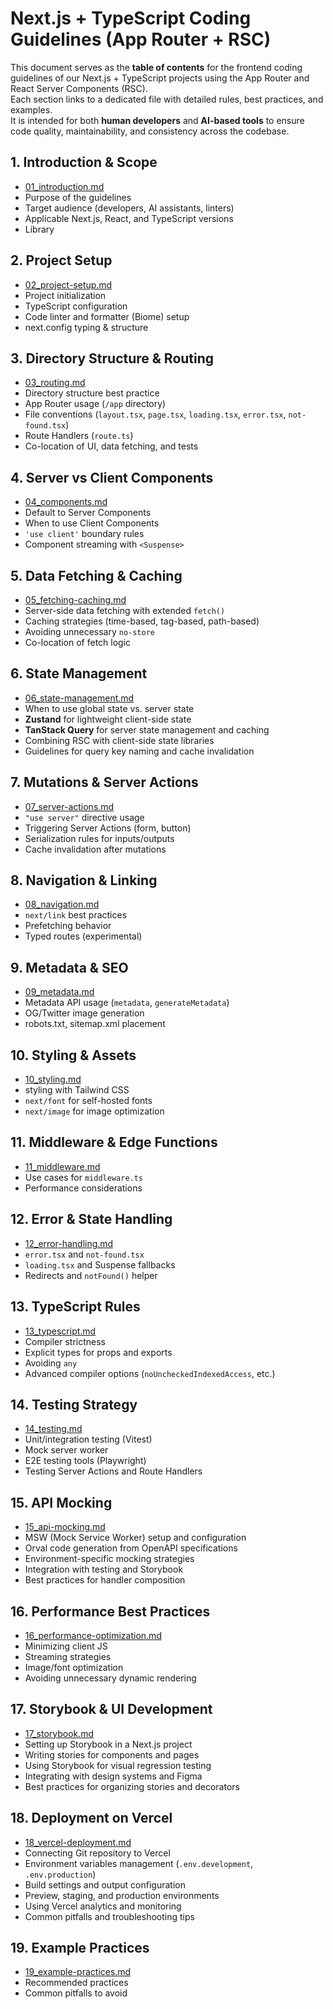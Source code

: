 # Next.js + TypeScript Coding Guidelines (App Router + RSC)

This document serves as the **table of contents** for the frontend coding guidelines of our Next.js + TypeScript projects using the App Router and React Server Components (RSC).  
Each section links to a dedicated file with detailed rules, best practices, and examples.  
It is intended for both **human developers** and **AI-based tools** to ensure code quality, maintainability, and consistency across the codebase.

## 1. Introduction & Scope
- [01_introduction.md](./01_introduction.md)
- Purpose of the guidelines  
- Target audience (developers, AI assistants, linters)  
- Applicable Next.js, React, and TypeScript versions  
- Library

## 2. Project Setup
- [02_project-setup.md](./02_project-setup.md)
- Project initialization  
- TypeScript configuration  
- Code linter and formatter (Biome) setup 
- next.config typing & structure  

## 3. Directory Structure & Routing
- [03_routing.md](./03_routing.md)
- Directory structure best practice
- App Router usage (`/app` directory)  
- File conventions (`layout.tsx`, `page.tsx`, `loading.tsx`, `error.tsx`, `not-found.tsx`)  
- Route Handlers (`route.ts`)  
- Co-location of UI, data fetching, and tests  

## 4. Server vs Client Components
- [04_components.md](./04_components.md)
- Default to Server Components  
- When to use Client Components  
- `'use client'` boundary rules  
- Component streaming with `<Suspense>`  

## 5. Data Fetching & Caching
- [05_fetching-caching.md](./05_fetching-caching.md)
- Server-side data fetching with extended `fetch()`  
- Caching strategies (time-based, tag-based, path-based)  
- Avoiding unnecessary `no-store`  
- Co-location of fetch logic  

## 6. State Management
- [06_state-management.md](./06_state-management.md)
- When to use global state vs. server state  
- **Zustand** for lightweight client-side state  
- **TanStack Query** for server state management and caching  
- Combining RSC with client-side state libraries  
- Guidelines for query key naming and cache invalidation  

## 7. Mutations & Server Actions
- [07_server-actions.md](./07_server-actions.md)
- `"use server"` directive usage  
- Triggering Server Actions (form, button)  
- Serialization rules for inputs/outputs  
- Cache invalidation after mutations  

## 8. Navigation & Linking
- [08_navigation.md](./08_navigation.md)
- `next/link` best practices  
- Prefetching behavior  
- Typed routes (experimental)  

## 9. Metadata & SEO
- [09_metadata.md](./09_metadata.md)
- Metadata API usage (`metadata`, `generateMetadata`)  
- OG/Twitter image generation  
- robots.txt, sitemap.xml placement  

## 10. Styling & Assets
- [10_styling.md](./10_styling.md)
- styling with Tailwind CSS
- `next/font` for self-hosted fonts  
- `next/image` for image optimization  

## 11. Middleware & Edge Functions
- [11_middleware.md](./11_middleware.md)
- Use cases for `middleware.ts`  
- Performance considerations  

## 12. Error & State Handling
- [12_error-handling.md](./12_error-handling.md)
- `error.tsx` and `not-found.tsx`  
- `loading.tsx` and Suspense fallbacks  
- Redirects and `notFound()` helper  

## 13. TypeScript Rules
- [13_typescript.md](./13_typescript.md)
- Compiler strictness  
- Explicit types for props and exports  
- Avoiding `any`  
- Advanced compiler options (`noUncheckedIndexedAccess`, etc.)  

## 14. Testing Strategy
- [14_testing.md](./14_testing.md)
- Unit/integration testing (Vitest)  
- Mock server worker
- E2E testing tools (Playwright)  
- Testing Server Actions and Route Handlers  

## 15. API Mocking
- [15_api-mocking.md](./15_api-mocking.md)
- MSW (Mock Service Worker) setup and configuration
- Orval code generation from OpenAPI specifications
- Environment-specific mocking strategies
- Integration with testing and Storybook
- Best practices for handler composition

## 16. Performance Best Practices
- [16_performance-optimization.md](./16_performance-optimization.md)
- Minimizing client JS  
- Streaming strategies  
- Image/font optimization  
- Avoiding unnecessary dynamic rendering  

## 17. Storybook & UI Development
- [17_storybook.md](./17_storybook.md)
- Setting up Storybook in a Next.js project  
- Writing stories for components and pages  
- Using Storybook for visual regression testing  
- Integrating with design systems and Figma  
- Best practices for organizing stories and decorators  

## 18. Deployment on Vercel
- [18_vercel-deployment.md](./18_vercel-deployment.md)
- Connecting Git repository to Vercel  
- Environment variables management (`.env.development`, `.env.production`)  
- Build settings and output configuration  
- Preview, staging, and production environments  
- Using Vercel analytics and monitoring  
- Common pitfalls and troubleshooting tips  

## 19. Example Practices
- [19_example-practices.md](./19_example-practices.md)
- Recommended practices  
- Common pitfalls to avoid
